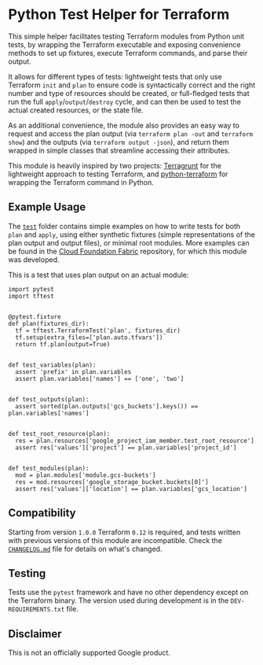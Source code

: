 # Python Test Helper for Terraform

This simple helper facilitates testing Terraform modules from Python unit tests, by wrapping the Terraform executable and exposing convenience methods to set up fixtures, execute Terraform commands, and parse their output.

It allows for different types of tests: lightweight tests that only use Terraform `init` and `plan` to ensure code is syntactically correct and the right number and type of resources should be created, or full-fledged tests that run the full `apply`/`output`/`destroy` cycle, and can then be used to test the actual created resources, or the state file.

As an additional convenience, the module also provides an easy way to request and access the plan output (via `terraform plan -out` and `terraform show`) and the outputs (via `terraform output -json`), and return them wrapped in simple classes that streamline accessing their attributes.

This module is heavily inspired by two projects: [Terragrunt](https://github.com/gruntwork-io/terragrunt) for the lightweight approach to testing Terraform, and [python-terraform](https://github.com/beelit94/python-terraform) for wrapping the Terraform command in Python.

## Example Usage

The [`test`](https://github.com/GoogleCloudPlatform/terraform-python-testing-helper/tree/master/test) folder contains simple examples on how to write tests for both `plan` and `apply`, using either synthetic fixtures (simple representations of the plan output and output files), or minimal root modules. More examples can be found in the [Cloud Foundation Fabric](https://github.com/terraform-google-modules/cloud-foundation-fabric) repository, for which this module was developed.

This is a test that uses plan output on an actual module:

```hcl
import pytest
import tftest


@pytest.fixture
def plan(fixtures_dir):
  tf = tftest.TerraformTest('plan', fixtures_dir)
  tf.setup(extra_files=['plan.auto.tfvars'])
  return tf.plan(output=True)


def test_variables(plan):
  assert 'prefix' in plan.variables
  assert plan.variables['names'] == ['one', 'two']


def test_outputs(plan):
  assert sorted(plan.outputs['gcs_buckets'].keys()) == plan.variables['names']


def test_root_resource(plan):
  res = plan.resources['google_project_iam_member.test_root_resource']
  assert res['values']['project'] == plan.variables['project_id']


def test_modules(plan):
  mod = plan.modules['module.gcs-buckets']
  res = mod.resources['google_storage_bucket.buckets[0]']
  assert res['values']['location'] == plan.variables['gcs_location']
```

## Compatibility

Starting from version `1.0.0` Terraform `0.12` is required, and tests written with previous versions of this module are incompatible. Check the [`CHANGELOG.md`](https://github.com/GoogleCloudPlatform/terraform-python-testing-helper/blob/master/CHANGELOG.md) file for details on what's changed.

## Testing

Tests use the `pytest` framework and have no other dependency except on the Terraform binary. The version used during development is in the `DEV-REQUIREMENTS.txt` file.

## Disclaimer

This is not an officially supported Google product.
